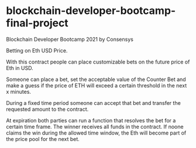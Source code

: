 # blockchain-developer-bootcamp-final-project
Blockchain Developer Bootcamp 2021 by Consensys


Betting on Eth USD Price. 

With this contract people can place customizable bets on the future price of Eth in USD. 

Someone can place a bet, set the acceptable value of the Counter Bet and make a guess if the price of ETH will exceed a certain threshold in the next x minutes.

During a fixed time period someone can accept that bet and transfer the requested amount to the contract.

At expiration both parties can run a function that resolves the bet for a certain time frame. The winner receives all funds in the contract.
If noone claims the win during the allowed time window, the Eth will become part of the price pool for the next bet.
